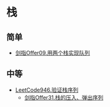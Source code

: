 # 栈
## 简单
- [剑指Offer09.用两个栈实现队列](docs/剑指Offer09.用两个栈实现队列.md)

## 中等
- [LeetCode946.验证栈序列](docs/LeetCode946.验证栈序列.md)
  - [剑指Offer31.栈的压入、弹出序列](docs/剑指Offer31.栈的压入、弹出序列.md) 
